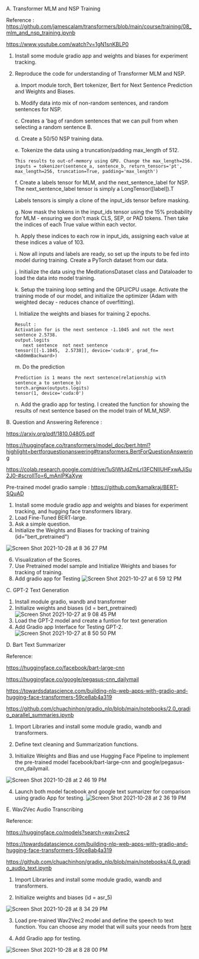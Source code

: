 A. Transformer MLM and NSP Training

Reference : 
https://github.com/jamescalam/transformers/blob/main/course/training/08_mlm_and_nsp_training.ipynb

https://www.youtube.com/watch?v=1gN1snKBLP0

1. Install some module gradio app and weights and biases for experiment tracking.

3. Reproduce the code for understanding of Transformer MLM and NSP.

    a. Import module torch, Bert tokenizer, Bert for Next Sentence Prediction and Weights and Biases.
    
    b. Modify data into mix of non-random sentences, and random sentences for NSP. 
    
    c. Creates a 'bag of random sentences that we can pull from when selecting a random sentence B.
    
    d. Create a 50/50 NSP training data.
    
    e. Tokenize the data using a truncation/padding max_length of 512.
    
       This results to out-of-memory using GPU. Change the max_length=256.
       inputs = tokenizer(sentence_a, sentence_b, return_tensors='pt', max_length=256, truncation=True, padding='max_length')
       
    f. Create a labels tensor for MLM, and the next_sentence_label for NSP. The next_sentence_label tensor is simply a LongTensor([label]).T 
    
    Labels tensors is simply a clone of the input_ids tensor before masking.
    
    g. Now mask the tokens in the input_ids tensor using the 15% probability for MLM - ensuring we don't mask CLS, SEP, or PAD tokens. Then take the indices of each True value within each vector. 
    
    h. Apply these indices to each row in input_ids, assigning each value at these indices a value of 103. 
    
    i. Now all inputs and labels are ready, so set up the inputs to be fed into model during training. Create a PyTorch dataset from our data.
    
    j. Initialize the data using the MeditationsDataset class and Dataloader to load the data into model training. 
    
    k. Setup the training loop setting and the GPU/CPU usage. Activate the training mode of our model, and initialize the optimizer (Adam with weighted decay - reduces chance of overfitting).
    
    l. Initialize the weights and biases for training 2 epochs. 
    
       Result : 
       Activation for is the next sentence -1.1045 and not the next sentence 2.5738. 
       output.logits
          next sentence  not next sentence 
       tensor([[-1.1045,  2.5738]], device='cuda:0', grad_fn=<AddmmBackward>)
       
    m. Do the prediction
    
       Prediction is 1 means the next sentence(relationship with sentence_a to sentence_b)
       torch.argmax(outputs.logits)
       tensor(1, device='cuda:0')
       
    n. Add the gradio app for testing. I created the function for showing the results of next sentence based on the model train of MLM_NSP.
    
B. Question and Answering
Reference :

https://arxiv.org/pdf/1810.04805.pdf

https://huggingface.co/transformers/model_doc/bert.html?highlight=bertforquestionanswering#transformers.BertForQuestionAnswering

https://colab.research.google.com/drive/1uSlWtJdZmLrI3FCNIlUHFxwAJiSu2J0-#scrollTo=6_mAnIPKaXyw

Pre-trained model gradio sample : https://github.com/kamalkraj/BERT-SQuAD

1. Install some module gradio app and weights and biases for experiment tracking, and hugging face transformers library.
2. Load Fine-Tuned BERT-large.
3. Ask a simple question.
4. Initialize the Weights and Biases for tracking of training (id="bert_pretrained")

![Screen Shot 2021-10-28 at 8 36 27 PM](https://user-images.githubusercontent.com/62075076/139371639-aaa4a609-5bd8-478d-aa9c-9f731574c48b.png)

6. Visualization of the Scores.
7. Use Pretrained model sample and Initialize Weights and biases for tracking of training.
8. Add gradio app for Testing
![Screen Shot 2021-10-27 at 6 59 12 PM](https://user-images.githubusercontent.com/62075076/139173156-42430f3a-8161-4ba2-a669-f6ab70580d1c.png)

C. GPT-2 Text Generation 

1. Install module gradio, wandb and transformer
2. Initialize  weights and biases (id = bert_pretrained)
![Screen Shot 2021-10-27 at 9 08 45 PM](https://user-images.githubusercontent.com/62075076/139185355-9c12d949-0175-4d2b-a7d3-f7447e7626ae.png)
4. Load the GPT-2 model and create a funtion for text generation
5. Add Gradio app Interface for Testing GPT-2.
![Screen Shot 2021-10-27 at 8 50 50 PM](https://user-images.githubusercontent.com/62075076/139185241-34fc5ad9-5be1-4746-879b-7e096665abfc.png)

D. Bart Text Summarizer

Reference: 

https://huggingface.co/facebook/bart-large-cnn

https://huggingface.co/google/pegasus-cnn_dailymail

https://towardsdatascience.com/building-nlp-web-apps-with-gradio-and-hugging-face-transformers-59ce8ab4a319

https://github.com/chuachinhon/gradio_nlp/blob/main/notebooks/2.0_gradio_parallel_summaries.ipynb

1. Import Libraries and install some module gradio, wandb and transformers.

2. Define text cleaning and Summarization functions.

3. Initialize Weights and Bias and use Hugging Face Pipeline to implement the pre-trained model facebook/bart-large-cnn and google/pegasus-cnn_dailymail.

![Screen Shot 2021-10-28 at 2 46 19 PM](https://user-images.githubusercontent.com/62075076/139341082-f2f90ee9-0c77-4a84-8b79-a0c1fd11f8ce.png)

4. Launch both model facebook and google text sumarizer for comparison using gradio App for testing.
![Screen Shot 2021-10-28 at 2 36 19 PM](https://user-images.githubusercontent.com/62075076/139340605-2518add4-988c-4d3f-8e50-0fda2ff51331.png)

E. Wav2Vec Audio Transcribing

Reference: 

https://huggingface.co/models?search=wav2vec2

https://towardsdatascience.com/building-nlp-web-apps-with-gradio-and-hugging-face-transformers-59ce8ab4a319

https://github.com/chuachinhon/gradio_nlp/blob/main/notebooks/4.0_gradio_audio_text.ipynb

1. Import Libraries and install some module gradio, wandb and transformers.

2. Initialize  weights and biases (id = asr_5)

![Screen Shot 2021-10-28 at 8 34 29 PM](https://user-images.githubusercontent.com/62075076/139371437-e3c27919-9a95-49b9-a474-f605fedb114f.png)

3. Load pre-trained Wav2Vec2 model and define the speech to text function. You can choose any model that will suits your needs from [here](https://huggingface.co/facebook/wav2vec2-base-960h)

4. Add Gradio app for testing.

![Screen Shot 2021-10-28 at 8 28 00 PM](https://user-images.githubusercontent.com/62075076/139371362-c4de1283-7921-4351-a3e5-3cc39debe673.png)


